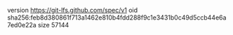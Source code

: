 version https://git-lfs.github.com/spec/v1
oid sha256:feb8d380861f713a1462e810b4fdd288f9c1e3431b0c49d5ccb44e6a7ed0e22a
size 57144
